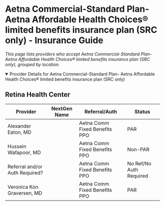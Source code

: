 # Aetna Commercial-Standard Plan- Aetna Affordable Health Choices® limited benefits insurance plan (SRC only) - Insurance Guide

*This page lists providers who accept Aetna Commercial-Standard Plan- Aetna Affordable Health Choices® limited benefits insurance plan (SRC only), grouped by location.*

<details open><summary>Provider Details for Aetna Commercial-Standard Plan- Aetna Affordable Health Choices® limited benefits insurance plan (SRC only)</summary>

## Retina Health Center

| Provider | NextGen Name | Referral/Auth | Status |
|----------|-------------|--------------|--------|
| Alexander Eaton, MD |  | Aetna Comm Fixed Benefits PPO | PAR |
| Hussein Wafapoor, MD |  | Aetna Comm Fixed Benefits PPO | Non-PAR |
| Referral and/or Auth Required? |  | Aetna Comm Fixed Benefits PPO | No Ref/No Auth Required |
| Veronica Kon Graversen, MD |  | Aetna Comm Fixed Benefits PPO | PAR |

</details>

